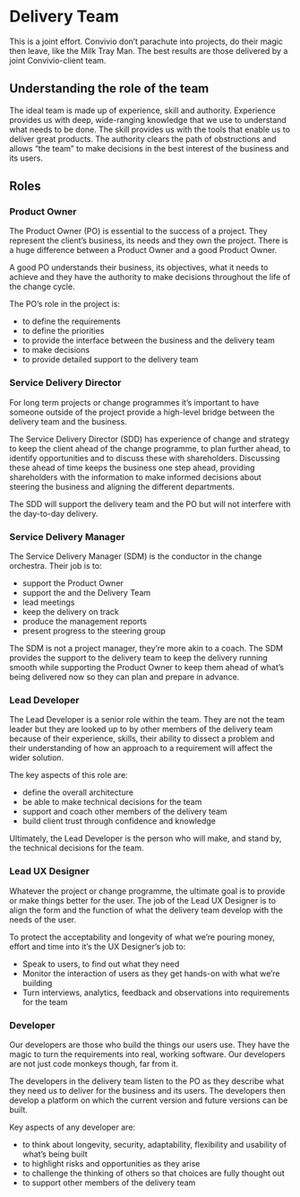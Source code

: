 # Delivery Team

This is a joint effort. Convivio don’t parachute into projects, do their magic then leave, like the Milk Tray Man. The best results are those delivered by a joint Convivio-client team.

## Understanding the role of the team

The ideal team is made up of experience, skill and authority. Experience provides us with deep, wide-ranging knowledge that we use to understand what needs to be done. The skill provides us with the tools that enable us to deliver great products. The authority clears the path of obstructions and allows “the team” to make decisions in the best interest of the business and its users.

## Roles

### Product Owner

The Product Owner (PO) is essential to the success of a project. They represent the client’s business, its needs and they own the project. There is a huge difference between a Product Owner and a good Product Owner.

A good PO understands their business, its objectives, what it needs to achieve and they have the authority to make decisions throughout the life of the change cycle.

The PO’s role in the project is:

* to define the requirements
* to define the priorities
* to provide the interface between the business and the delivery team
* to make decisions
* to provide detailed support to the delivery team

### Service Delivery Director

For long term projects or change programmes it’s important to have someone outside of the project provide a high-level bridge between the delivery team and the business.

The Service Delivery Director (SDD) has experience of change and strategy to keep the client ahead of the change programme, to plan further ahead, to identify opportunities and to discuss these with shareholders. Discussing these ahead of time keeps the business one step ahead, providing shareholders with the information to make informed decisions about steering the business and aligning the different departments.

The SDD will support the delivery team and the PO but will not interfere with the day-to-day delivery.

### Service Delivery Manager

The Service Delivery Manager (SDM) is the conductor in the change orchestra. Their job is to:

* support the Product Owner
* support the and the Delivery Team
* lead meetings
* keep the delivery on track
* produce the management reports
* present progress to the steering group

The SDM is not a project manager, they’re more akin to a coach. The SDM provides the support to the delivery team to keep the delivery running smooth while supporting the Product Owner to keep them ahead of what’s being delivered now so they can plan and prepare in advance.

### Lead Developer

The Lead Developer is a senior role within the team. They are not the team leader but they are looked up to by other members of the delivery team because of their experience, skills, their ability to dissect a problem and their understanding of how an approach to a requirement will affect the wider solution.

The key aspects of this role are:

* define the overall architecture
* be able to make technical decisions for the team
* support and coach other members of the delivery team
* build client trust through confidence and knowledge

Ultimately, the Lead Developer is the person who will make, and stand by, the technical decisions for the team.

### Lead UX Designer

Whatever the project or change programme, the ultimate goal is to provide or make things better for the user. The job of the Lead UX Designer is to align the form and the function of what the delivery team develop with the needs of the user.

To protect the acceptability and longevity of what we’re pouring money, effort and time into it’s the UX Designer’s job to:

* Speak to users, to find out what they need
* Monitor the interaction of users as they get hands-on with what we’re building
* Turn interviews, analytics, feedback and observations into requirements for the team

### Developer

Our developers are those who build the things our users use. They have the magic to turn the requirements into real, working software. Our developers are not just code monkeys though, far from it.

The developers in the delivery team listen to the PO as they describe what they need us to deliver for the business and its users. The developers then develop a platform on which the current version and future versions can be built.

Key aspects of any developer are:

* to think about longevity, security, adaptability, flexibility and usability of what’s being built
* to highlight risks and opportunities as they arise
* to challenge the thinking of others so that choices are fully thought out
* to support other members of the delivery team